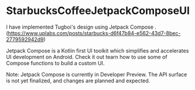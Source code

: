 # StarbucksCoffeeJetpackComposeUI
I have implemented Tugboi's design using Jetpack Compose . (https://www.uplabs.com/posts/starbucks-d6f47b84-e562-43d7-8bec-2779592942d9) 

Jetpack Compose is a Kotlin first UI toolkit which simplifies and accelerates UI development on Android.
Check it out tearn how to use some of Compose functions to build a custom UI.

Note: Jetpack Compose is currently in Developer Preview. The API surface is not yet finalized, and changes are planned and expected.


